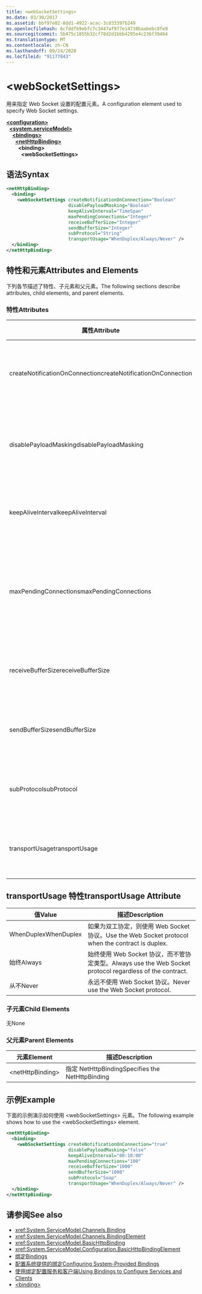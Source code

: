 ```yaml
---
title: <webSocketSettings>
ms.date: 03/30/2017
ms.assetid: bbf97e02-8dd1-4922-acac-3cd33397b249
ms.openlocfilehash: 6cfddfb9ebfc7c3447af977e14738baabebc8fe9
ms.sourcegitcommit: 5b475c1855b32cf78d2d1bbb4295e4c236f39464
ms.translationtype: MT
ms.contentlocale: zh-CN
ms.lasthandoff: 09/24/2020
ms.locfileid: "91177843"
---
```

# \<webSocketSettings>

<span data-ttu-id="0108c-101">用来指定 Web Socket 设置的配置元素。</span><span class="sxs-lookup"><span data-stu-id="0108c-101">A configuration element used to specify Web Socket settings.</span></span>  
  
[**\<configuration>**](../configuration-element.md)\
&nbsp;&nbsp;[**\<system.serviceModel>**](system-servicemodel.md)\
&nbsp;&nbsp;&nbsp;&nbsp;[**\<bindings>**](bindings.md)\
&nbsp;&nbsp;&nbsp;&nbsp;&nbsp;&nbsp;[**\<netHttpBinding>**](nethttpbinding.md)\
&nbsp;&nbsp;&nbsp;&nbsp;&nbsp;&nbsp;&nbsp;&nbsp;**\<binding>**\
&nbsp;&nbsp;&nbsp;&nbsp;&nbsp;&nbsp;&nbsp;&nbsp;&nbsp;&nbsp;**\<webSocketSettings>**  
  
## <a name="syntax"></a><span data-ttu-id="0108c-102">语法</span><span class="sxs-lookup"><span data-stu-id="0108c-102">Syntax</span></span>  
  
```xml  
<netHttpBinding>
  <binding>
    <webSocketSettings createNotificationOnConnection="Boolean"
                       disablePayloadMasking="Boolean"
                       keepAliveInterval="TimeSpan"
                       maxPendingConnections="Integer"
                       receiveBufferSize="Integer"
                       sendBufferSize="Integer"
                       subProtocol="String"
                       transportUsage="WhenDuplex/Always/Never" />
  </binding>
</netHttpBinding>
```  
  
## <a name="attributes-and-elements"></a><span data-ttu-id="0108c-103">特性和元素</span><span class="sxs-lookup"><span data-stu-id="0108c-103">Attributes and Elements</span></span>  

 <span data-ttu-id="0108c-104">下列各节描述了特性、子元素和父元素。</span><span class="sxs-lookup"><span data-stu-id="0108c-104">The following sections describe attributes, child elements, and parent elements.</span></span>  
  
### <a name="attributes"></a><span data-ttu-id="0108c-105">特性</span><span class="sxs-lookup"><span data-stu-id="0108c-105">Attributes</span></span>  
  
|<span data-ttu-id="0108c-106">属性</span><span class="sxs-lookup"><span data-stu-id="0108c-106">Attribute</span></span>|<span data-ttu-id="0108c-107">描述</span><span class="sxs-lookup"><span data-stu-id="0108c-107">Description</span></span>|  
|---------------|-----------------|  
|<span data-ttu-id="0108c-108">createNotificationOnConnection</span><span class="sxs-lookup"><span data-stu-id="0108c-108">createNotificationOnConnection</span></span>|<span data-ttu-id="0108c-109">指定是否在连接时发送通知。</span><span class="sxs-lookup"><span data-stu-id="0108c-109">Specifies whether a notification is sent upon connection.</span></span>|  
|<span data-ttu-id="0108c-110">disablePayloadMasking</span><span class="sxs-lookup"><span data-stu-id="0108c-110">disablePayloadMasking</span></span>|<span data-ttu-id="0108c-111">指定是否禁用 Web Socket 掩码。</span><span class="sxs-lookup"><span data-stu-id="0108c-111">Specifies whether Web Socket masking is disabled.</span></span>|  
|<span data-ttu-id="0108c-112">keepAliveInterval</span><span class="sxs-lookup"><span data-stu-id="0108c-112">keepAliveInterval</span></span>|<span data-ttu-id="0108c-113">指定保持活动状态的间隔。</span><span class="sxs-lookup"><span data-stu-id="0108c-113">Specifies the keep alive interval.</span></span>|  
|<span data-ttu-id="0108c-114">maxPendingConnections</span><span class="sxs-lookup"><span data-stu-id="0108c-114">maxPendingConnections</span></span>|<span data-ttu-id="0108c-115">指定服务上等待调度的最大连接数。</span><span class="sxs-lookup"><span data-stu-id="0108c-115">Specifies the maximum number of connections awaiting dispatch on the service.</span></span>|  
|<span data-ttu-id="0108c-116">receiveBufferSize</span><span class="sxs-lookup"><span data-stu-id="0108c-116">receiveBufferSize</span></span>|<span data-ttu-id="0108c-117">指定接收缓冲区的大小。</span><span class="sxs-lookup"><span data-stu-id="0108c-117">Specifies the size of the receive buffer.</span></span>|  
|<span data-ttu-id="0108c-118">sendBufferSize</span><span class="sxs-lookup"><span data-stu-id="0108c-118">sendBufferSize</span></span>|<span data-ttu-id="0108c-119">指定发送缓冲区的大小。</span><span class="sxs-lookup"><span data-stu-id="0108c-119">Specifies the size of the send buffer.</span></span>|  
|<span data-ttu-id="0108c-120">subProtocol</span><span class="sxs-lookup"><span data-stu-id="0108c-120">subProtocol</span></span>|<span data-ttu-id="0108c-121">指定 Web Socket 子协议。</span><span class="sxs-lookup"><span data-stu-id="0108c-121">Specifies the Web Socket subprotocol.</span></span>|  
|<span data-ttu-id="0108c-122">transportUsage</span><span class="sxs-lookup"><span data-stu-id="0108c-122">transportUsage</span></span>|<span data-ttu-id="0108c-123">指定何时使用 Web Socket。</span><span class="sxs-lookup"><span data-stu-id="0108c-123">Specifies when to use Web Sockets.</span></span>|  
  
## <a name="transportusage-attribute"></a><span data-ttu-id="0108c-124">transportUsage 特性</span><span class="sxs-lookup"><span data-stu-id="0108c-124">transportUsage Attribute</span></span>  
  
|<span data-ttu-id="0108c-125">值</span><span class="sxs-lookup"><span data-stu-id="0108c-125">Value</span></span>|<span data-ttu-id="0108c-126">描述</span><span class="sxs-lookup"><span data-stu-id="0108c-126">Description</span></span>|  
|-----------|-----------------|  
|<span data-ttu-id="0108c-127">WhenDuplex</span><span class="sxs-lookup"><span data-stu-id="0108c-127">WhenDuplex</span></span>|<span data-ttu-id="0108c-128">如果为双工协定，则使用 Web Socket 协议。</span><span class="sxs-lookup"><span data-stu-id="0108c-128">Use the Web Socket protocol when the contract is duplex.</span></span>|  
|<span data-ttu-id="0108c-129">始终</span><span class="sxs-lookup"><span data-stu-id="0108c-129">Always</span></span>|<span data-ttu-id="0108c-130">始终使用 Web Socket 协议，而不管协定类型。</span><span class="sxs-lookup"><span data-stu-id="0108c-130">Always use the Web Socket protocol regardless of the contract.</span></span>|  
|<span data-ttu-id="0108c-131">从不</span><span class="sxs-lookup"><span data-stu-id="0108c-131">Never</span></span>|<span data-ttu-id="0108c-132">永远不使用 Web Socket 协议。</span><span class="sxs-lookup"><span data-stu-id="0108c-132">Never use the Web Socket protocol.</span></span>|  
  
### <a name="child-elements"></a><span data-ttu-id="0108c-133">子元素</span><span class="sxs-lookup"><span data-stu-id="0108c-133">Child Elements</span></span>  

 <span data-ttu-id="0108c-134">无</span><span class="sxs-lookup"><span data-stu-id="0108c-134">None</span></span>  
  
### <a name="parent-elements"></a><span data-ttu-id="0108c-135">父元素</span><span class="sxs-lookup"><span data-stu-id="0108c-135">Parent Elements</span></span>  
  
|<span data-ttu-id="0108c-136">元素</span><span class="sxs-lookup"><span data-stu-id="0108c-136">Element</span></span>|<span data-ttu-id="0108c-137">描述</span><span class="sxs-lookup"><span data-stu-id="0108c-137">Description</span></span>|  
|-------------|-----------------|  
|\<netHttpBinding>|<span data-ttu-id="0108c-138">指定 NetHttpBinding</span><span class="sxs-lookup"><span data-stu-id="0108c-138">Specifies the NetHttpBinding</span></span>|  
  
## <a name="example"></a><span data-ttu-id="0108c-139">示例</span><span class="sxs-lookup"><span data-stu-id="0108c-139">Example</span></span>  

 <span data-ttu-id="0108c-140">下面的示例演示如何使用 \<webSocketSettings> 元素。</span><span class="sxs-lookup"><span data-stu-id="0108c-140">The following example shows how to use the \<webSocketSettings> element.</span></span>  
  
```xml  
<netHttpBinding>
  <binding>
    <webSocketSettings createNotificationOnConnection="true"
                       disablePayloadMasking="false"
                       keepAliveInterval="00:10:00"
                       maxPendingConnections="100"
                       receiveBufferSize="1000"
                       sendBufferSize="1000"
                       subProtocol="Soap"
                       transportUsage="WhenDuplex/Always/Never" />
  </binding>
</netHttpBinding>
```  
  
## <a name="see-also"></a><span data-ttu-id="0108c-141">请参阅</span><span class="sxs-lookup"><span data-stu-id="0108c-141">See also</span></span>

- <xref:System.ServiceModel.Channels.Binding>
- <xref:System.ServiceModel.Channels.BindingElement>
- <xref:System.ServiceModel.BasicHttpBinding>
- <xref:System.ServiceModel.Configuration.BasicHttpBindingElement>
- [<span data-ttu-id="0108c-142">绑定</span><span class="sxs-lookup"><span data-stu-id="0108c-142">Bindings</span></span>](../../../wcf/bindings.md)
- [<span data-ttu-id="0108c-143">配置系统提供的绑定</span><span class="sxs-lookup"><span data-stu-id="0108c-143">Configuring System-Provided Bindings</span></span>](../../../wcf/feature-details/configuring-system-provided-bindings.md)
- [<span data-ttu-id="0108c-144">使用绑定配置服务和客户端</span><span class="sxs-lookup"><span data-stu-id="0108c-144">Using Bindings to Configure Services and Clients</span></span>](../../../wcf/using-bindings-to-configure-services-and-clients.md)
- [\<binding>](bindings.md)
